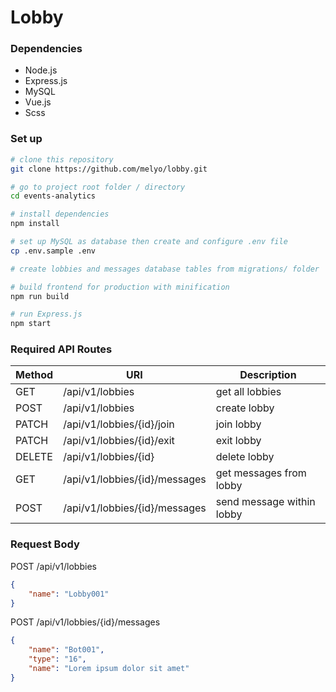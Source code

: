 # Lobby

### Dependencies

- Node.js
- Express.js
- MySQL
- Vue.js
- Scss

### Set up

``` bash
# clone this repository
git clone https://github.com/melyo/lobby.git

# go to project root folder / directory
cd events-analytics

# install dependencies
npm install

# set up MySQL as database then create and configure .env file
cp .env.sample .env

# create lobbies and messages database tables from migrations/ folder

# build frontend for production with minification
npm run build

# run Express.js
npm start
```

### Required API Routes

| Method    | URI                           | Description               |
| ---       | ---                           | ---                       |
| GET       | /api/v1/lobbies               | get all lobbies           |
| POST      | /api/v1/lobbies               | create lobby              |
| PATCH     | /api/v1/lobbies/{id}/join     | join lobby                |
| PATCH     | /api/v1/lobbies/{id}/exit     | exit lobby                |
| DELETE    | /api/v1/lobbies/{id}          | delete lobby              |
| GET       | /api/v1/lobbies/{id}/messages | get messages from lobby   |
| POST      | /api/v1/lobbies/{id}/messages | send message within lobby |

### Request Body

POST /api/v1/lobbies

``` json
{
	"name": "Lobby001"
}
```

POST /api/v1/lobbies/{id}/messages

``` json
{
    "name": "Bot001",
    "type": "16",
    "name": "Lorem ipsum dolor sit amet"
}
```